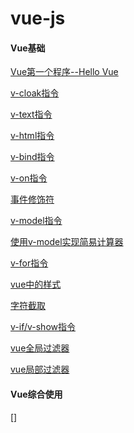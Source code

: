 # vue-js

#### Vue基础

[Vue第一个程序--Hello Vue](https://github.com/wang125631/vue-js/blob/master/src/main/webapp/vue/base/hello.html)

[v-cloak指令](https://github.com/wang125631/vue-js/blob/master/src/main/webapp/vue/base/v-cloak.html)

[v-text指令](https://github.com/wang125631/vue-js/blob/master/src/main/webapp/vue/base/v-text.html)

[v-html指令](https://github.com/wang125631/vue-js/blob/master/src/main/webapp/vue/base/v-html.html)

[v-bind指令](https://github.com/wang125631/vue-js/blob/master/src/main/webapp/vue/base/v-bind.html)

[v-on指令](https://github.com/wang125631/vue-js/blob/master/src/main/webapp/vue/base/v-on.html)

[事件修饰符](https://github.com/wang125631/vue-js/blob/master/src/main/webapp/vue/base/%E4%BA%8B%E4%BB%B6%E4%BF%AE%E9%A5%B0%E7%AC%A6.html)

[v-model指令](https://github.com/wang125631/vue-js/blob/master/src/main/webapp/vue/base/v-model.html)

[使用v-model实现简易计算器](https://github.com/wang125631/vue-js/blob/master/src/main/webapp/vue/base/v-model%E7%BB%83%E4%B9%A0.html)

[v-for指令](https://github.com/wang125631/vue-js/blob/master/src/main/webapp/vue/base/v-for.html)

[vue中的样式](https://github.com/wang125631/vue-js/blob/master/src/main/webapp/vue/base/vue%E4%B8%AD%E6%A0%B7%E5%BC%8F%E7%9A%84%E4%BD%BF%E7%94%A8.html)

[字符截取](https://github.com/wang125631/vue-js/blob/master/src/main/webapp/vue/base/paomadeng.html)

[v-if/v-show指令](https://github.com/wang125631/vue-js/blob/master/src/main/webapp/vue/base/v-if.html)

[vue全局过滤器]()

[vue局部过滤器]()

#### Vue综合使用

[]
